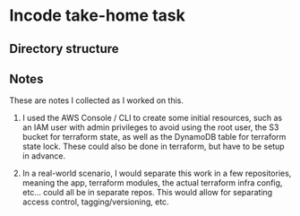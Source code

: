 # Incode take-home task

## Directory structure

## Notes

These are notes I collected as I worked on this.

1. I used the AWS Console / CLI to create some initial resources, such as an IAM user with admin privileges to avoid using the root user, the S3 bucket for terraform state, as well as the DynamoDB table for terraform state lock. These could also be done in terraform, but have to be setup in advance.

2. In a real-world scenario, I would separate this work in a few repositories, meaning the app, terraform modules, the actual terraform infra config, etc... could all be in separate repos. This would allow for separating access control, tagging/versioning, etc.